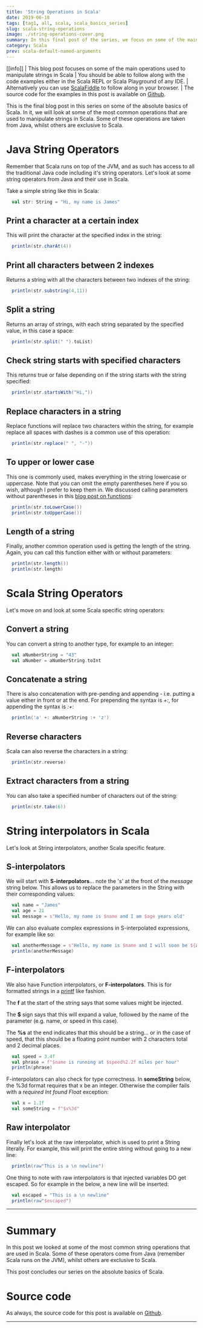 ```yaml
---
title: 'String Operations in Scala'
date: 2019-06-18
tags: [tag1, all, scala, scala_basics_series]
slug: scala-string-operations
image: ./string-operations-cover.png
summary: In this final post of the series, we focus on some of the main operations used to manipulate strings in Scala. Some operations are borrowed from Java, whilst others are exclusive to Scala
category: Scala
prev: scala-default-named-arguments
---
```


[[info]]
| This blog post focuses on some of the main operations used to manipulate strings in Scala
| You should be able to follow along with the code examples either in the Scala REPL or Scala Playground of any IDE.
| Alternatively you can use [ScalaFiddle](https://scalafiddle.io/) to follow along in your browser.
| The source code for the examples in this post is available on [Github](https://github.com/james-willett/ScalaBlog/blob/master/src/scalaBasics/absoluteBasics/StringOperations.scala).

This is the final blog post in this series on some of the absolute basics of Scala. In it, we will look at some of the most common operations that are used to manipulate strings in Scala. Some of these operations are taken from Java, whilst others are exclusive to Scala.

# Java String Operators

Remember that Scala runs on top of the JVM, and as such has access to all the traditional Java code including it's string operators. Let's look at some string operators from Java and their use in Scala.

Take a simple string like this in Scala:

```scala
  val str: String = "Hi, my name is James"
```

## Print a character at a certain index

This will print the character at the specified index in the string:

```scala
  println(str.charAt(4))
```

## Print all characters between 2 indexes

Returns a string with all the characters between two indexes of the string:

```scala
  println(str.substring(4,11))
```

## Split a string

Returns an array of strings, with each string separated by the specified value, in this case a space:

```scala
  println(str.split(" ").toList)
```

## Check string starts with specified characters

This returns true or false depending on if the string starts with the string specified:

```scala
  println(str.startsWith("Hi,"))
```

## Replace characters in a string

Replace functions will replace two characters within the string, for example replace all spaces with dashes is a common use of this operation:

```scala
  println(str.replace(" ", "-"))
```

## To upper or lower case

This one is commonly used, makes everything in the string lowercase or uppercase. Note that you can omit the empty parentheses here if you so wish, although I prefer to keep them in. We discussed calling parameters without parentheses in this [blog post on functions](./scala-basics-functions#functions-with-no-parameters):

```scala
  println(str.toLowerCase())
  println(str.toUpperCase())
```

## Length of a string

Finally, another common operation used is getting the length of the string. Again, you can call this function either with or without parameters:

```scala
  println(str.length())
  println(str.length)
```

# Scala String Operators

Let's move on and look at some Scala specific string operators:

## Convert a string

You can convert a string to another type, for example to an integer:

```scala
  val aNumberString = "43"
  val aNumber = aNumberString.toInt
```

## Concatenate a string

There is also concatenation with pre-pending and appending - i.e. putting a value either in front or at the end. For prepending the syntax is _+:_, for appending the syntax is _:+_:

```scala
  println('a' +: aNumberString :+ 'z')
```

## Reverse characters

Scala can also reverse the characters in a string:

```scala
  println(str.reverse)
```

## Extract characters from a string

You can also take a specified number of characters out of the string:

```scala
  println(str.take(6))
```

# String interpolators in Scala

Let's look at String interpolators, another Scala specific feature.

## S-interpolators

We will start with **S-interpolators**... note the 's' at the front of the _message_ string below. This allows us to replace the parameters in the String with their corresponding values:

```scala
  val name = "James"
  val age = 21
  val message = s"Hello, my name is $name and I am $age years old"
```

We can also evaluate complex expressions in S-interpolated expressions, for example like so:

```scala
  val anotherMessage = s"Hello, my name is $name and I will soon be ${age+1} years old"
  println(anotherMessage)
```

## F-interpolators

We also have Function interpolators, or **F-interpolators**. This is for formatted strings in a [printf](https://www.baeldung.com/java-printstream-printf) like fashion.

The **f** at the start of the string says that some values might be injected.

The **\$** sign says that this will expand a value, followed by the name of the parameter (e.g. name, or speed in this case).

The **%s** at the end indicates that this should be a string... or in the case of speed, that this should be a floating point number with 2 characters total and 2 decimal places.

```scala
  val speed = 3.4f
  val phrase = f"$name is running at $speed%2.2f miles per hour"
  println(phrase)
```

F-interpolators can also check for type correctness. In **someString** below, the %3d format requires that x be an integer. Otherwise the compiler fails with a _required Int found Float_ exception:

```scala
  val x = 1.1f
  val someString = f"$x%3d"
```

## Raw interpolator

Finally let's look at the raw interpolator, which is used to print a String literally. For example, this will print the entire string without going to a new line:

```scala
  println(raw"This is a \n newline")
```

One thing to note with raw interpolators is that injected variables DO get escaped. So for example in the below, a new line will be inserted:

```scala
  val escaped = "This is a \n newline"
  println(raw"$escaped")
```

---

# Summary

In this post we looked at some of the most common string operations that are used in Scala. Some of these operators come from Java (remember Scala runs on the JVM), whilst others are exclusive to Scala.

This post concludes our series on the absolute basics of Scala.

# Source code

As always, the source code for this post is available on [Github](https://github.com/james-willett/ScalaBlog/blob/master/src/scalaBasics/absoluteBasics/StringOperations.scala).

---

